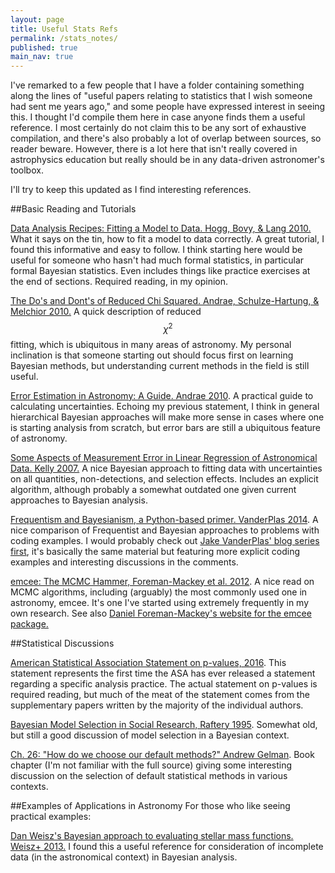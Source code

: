 ```yaml
---
layout: page
title: Useful Stats Refs
permalink: /stats_notes/
published: true
main_nav: true
---
```

I've remarked to a few people that I have a folder containing something along the lines of "useful papers relating to statistics that I wish someone had sent me years ago," and some people have expressed interest in seeing this. I thought I'd compile them here in case anyone finds them a useful reference. I most certainly do not claim this to be any sort of exhaustive compilation, and there's also probably a lot of overlap between sources, so reader beware. However, there is a lot here that isn't really covered in astrophysics education but really should be in any data-driven astronomer's toolbox. 

I'll try to keep this updated as I find interesting references. 

##Basic Reading and Tutorials

[Data Analysis Recipes: Fitting a Model to Data. Hogg, Bovy, & Lang 2010.](http://arxiv.org/abs/1008.4686) What it says on the tin, how to fit a model to data correctly. A great tutorial, I found this informative and easy to follow. I think starting here would be useful for someone who hasn't had much formal statistics, in particular formal Bayesian statistics. Even includes things like practice exercises at the end of sections. Required reading, in my opinion.

[The Do's and Dont's of Reduced Chi Squared. Andrae, Schulze-Hartung, & Melchior 2010.](http://arxiv.org/abs/1012.3754)
A quick description of reduced $$\chi^2$$ fitting, which is ubiquitous in many areas of astronomy. My personal inclination is that
someone starting out should focus first on learning Bayesian methods, but understanding current methods in the field is still useful.

[Error Estimation in Astronomy: A Guide. Andrae 2010](http://arxiv.org/abs/1009.2755). A practical guide to calculating uncertainties. Echoing my previous
statement, I think in general hierarchical Bayesian approaches will make more sense in cases where one is starting analysis from scratch, but
error bars are still a ubiquitous feature of astronomy. 

[Some Aspects of Measurement Error in Linear Regression of Astronomical Data. Kelly 2007.](http://arxiv.org/abs/0705.2774) A nice Bayesian approach to fitting data with uncertainties on all quantities, non-detections, and selection effects. Includes an explicit algorithm, although probably a somewhat outdated one given current approaches to Bayesian analysis.

[Frequentism and Bayesianism, a Python-based primer. VanderPlas 2014](http://arxiv.org/abs/1411.5018). A nice comparison of Frequentist and Bayesian approaches to problems with coding examples. I would probably check out [Jake VanderPlas' blog series first](http://jakevdp.github.io/blog/2014/03/11/frequentism-and-bayesianism-a-practical-intro/),
it's basically the same material but featuring more explicit coding examples and interesting discussions in the comments. 

[emcee: The MCMC Hammer, Foreman-Mackey et al. 2012](http://arxiv.org/abs/1202.3665). A nice read on MCMC algorithms, including (arguably) the most
commonly used one in astronomy, emcee. It's one I've started using extremely frequently in my own research. See also [Daniel Foreman-Mackey's website for the emcee package.](http://dan.iel.fm/emcee/current/)

##Statistical Discussions

[American Statistical Association Statement on p-values, 2016](http://amstat.tandfonline.com/doi/abs/10.1080/00031305.2016.1154108). This statement represents the first time the ASA has ever released a statement regarding a specific analysis practice. The actual statement on p-values is required reading, but much of the meat of the statement comes from the supplementary papers written by the majority of the individual authors. 

[Bayesian Model Selection in Social Research, Raftery 1995](http://www.stat.washington.edu/raftery/Research/PDF/socmeth1995.pdf). Somewhat old, but still a good discussion of model selection in a Bayesian context. 

[Ch. 26: "How do we choose our default methods?" Andrew Gelman](http://www.stat.columbia.edu/~gelman/research/published/copss.pdf). Book chapter (I'm not familiar with the full source) giving some interesting discussion on the selection of default statistical methods in various contexts. 

##Examples of Applications in Astronomy
For those who like seeing practical examples:

[Dan Weisz's Bayesian approach to evaluating stellar mass functions. Weisz+ 2013.](http://arxiv.org/abs/1211.6105) I found this a useful reference for consideration of incomplete data (in the astronomical context) in Bayesian analysis. 








